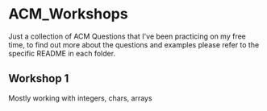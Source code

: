 # ACM_Workshops

Just a collection of ACM Questions that I've been practicing on my free time, to find out more about the questions and examples please refer to the specific README in each folder.

## Workshop 1
Mostly working with integers, chars, arrays

